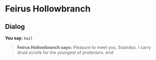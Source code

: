# Feirus Hollowbranch
## Dialog

**You say:** `hail`



>**Feirus Hollowbranch says:** Pleasure to meet you, Soandso. I carry druid scrolls for the youngest of protectors.
end
